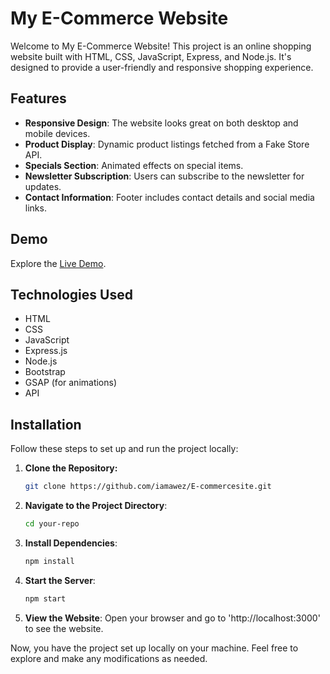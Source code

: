 # My E-Commerce Website

Welcome to My E-Commerce Website! This project is an online shopping website built with HTML, CSS, JavaScript, Express, and Node.js. It's designed to provide a user-friendly and responsive shopping experience.

## Features

- **Responsive Design**: The website looks great on both desktop and mobile devices.
- **Product Display**: Dynamic product listings fetched from a Fake Store API.
- **Specials Section**: Animated effects on special items.
- **Newsletter Subscription**: Users can subscribe to the newsletter for updates.
- **Contact Information**: Footer includes contact details and social media links.


## Demo

Explore the [Live Demo](https://e-commercesite-wcrr.onrender.com).


## Technologies Used

- HTML
- CSS
- JavaScript
- Express.js
- Node.js
- Bootstrap
- GSAP (for animations)
- API

## Installation

Follow these steps to set up and run the project locally:

1. **Clone the Repository:**
   ```sh
   git clone https://github.com/iamawez/E-commercesite.git

1. **Navigate to the Project Directory**:
   ```sh
   cd your-repo
   
2. **Install Dependencies**:
   ```sh
   npm install

3. **Start the Server**:
   ```sh
   npm start

4. **View the Website**:
Open your browser and go to 'http://localhost:3000' to see the website.

Now, you have the project set up locally on your machine. Feel free to explore and make any modifications as needed.
